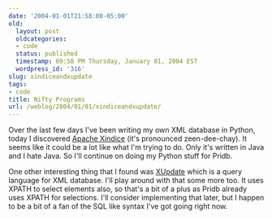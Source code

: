 ```yaml
---
date: '2004-01-01T21:58:00-05:00'
old:
  layout: post
  oldcategories:
  - code
  status: published
  timestamp: 09:58 PM Thursday, January 01, 2004 EST
  wordpress_id: '316'
slug: xindiceandxupdate
tags:
- code
title: Nifty Programs
url: /weblog/2004/01/01/xindiceandxupdate/
---
```


Over the last few days I've been writing my own XML database in Python, today I
discovered [Apache Xindice](http://xml.apache.org/xindice/) (it's pronounced
zeen-dee-chay).  It seems like it could be a lot like what I'm trying to do.
Only it's written in Java and I hate Java.  So I'll continue on doing my Python
stuff for Pridb.

One other interesting thing that I found was
[XUpdate](http://www.xmldb.org/xupdate/) which is a query language for XML
database.  I'll play around with that some more too.  It uses XPATH to select
elements also, so that's a bit of a plus as Pridb already uses XPATH for
selections.  I'll consider implementing that later, but I happen to be a bit of
a fan of the SQL like syntax I've got going right now.

